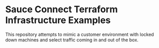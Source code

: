# Sauce Connect Terraform Infrastructure Examples

This repository attempts to mimic a customer environment with locked down machines and select traffic coming in and out of the box.
